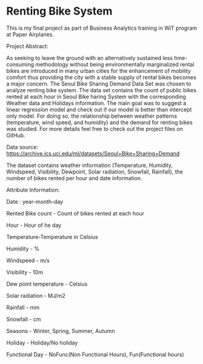 # Renting Bike System
This is my final project as part of Business Analytics training in WiT program at Paper Airplanes.

Project Abstract:

As seeking to leave the ground with an alternatively sustained less time-consuming methodology without being environmentally marginalized rental bikes are introduced in many urban cities for the enhancement of mobility comfort thus providing the city with a stable supply of rental bikes becomes a major concern.
The Seoul Bike Sharing Demand Data Set was chosen to analyze renting bike system. The data set contains the count of public bikes rented at each hour in Seoul Bike haring System with the corresponding Weather data and Holidays information.
The main goal was to suggest a linear regression model and check out if our model is better than intercept only model. For doing so, the relationship between weather patterns (temperature, wind speed, and humidity) and the demand for renting bikes was studied. For more details feel free to check out the project files on GitHub.

Data source: https://archive.ics.uci.edu/ml/datasets/Seoul+Bike+Sharing+Demand

The dataset contains weather information (Temperature, Humidity, Windspeed, Visibility, Dewpoint, Solar radiation, Snowfall, Rainfall), the number of bikes rented per hour and date information.

Attribute Information:

Date : year-month-day

Rented Bike count - Count of bikes rented at each hour

Hour - Hour of he day

Temperature-Temperature in Celsius

Humidity - %

Windspeed - m/s

Visibility - 10m

Dew point temperature - Celsius

Solar radiation - MJ/m2

Rainfall - mm

Snowfall - cm

Seasons - Winter, Spring, Summer, Autumn

Holiday - Holiday/No holiday

Functional Day - NoFunc(Non Functional Hours), Fun(Functional hours)
